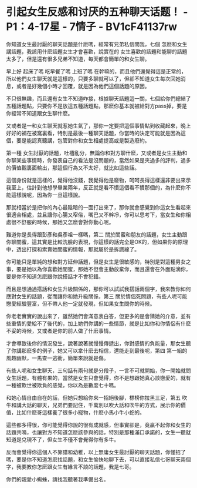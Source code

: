 # 引起女生反感和讨厌的五种聊天话题！ - P1：4-17星 - 7情子 - BV1cF41137rw

你知道女生最討厭的聊天話題是什麽嗎，經常有兄弟私信問我，七個 怎麽和女生講話題，我該用什麽話題女生才會喜歡，說實在的 女生喜歡的話題和能聊的話題太多了，但是還有很多兄弟不知道，每天都會簡單的和女生聊。

早上好 起床了嗎 吃早餐了嗎 上班了嗎 在幹嘛的，而且他們還覺得這是正常的，所以他們女生聊天就是這樣的，只要多聊就可以了，但卻不知道女生每次回她消息，或者是好幾個小時才回覆，就是因為他們這個話題的原因。

不只很無趣，而且還有女生不知道咋接，根據聊天話題這一關，七個給你們總結了五種話題點，只要你不是放這五種話題點，那麽你基本就被給對方pass掉，要是你經常不知道跟女生聊什麽。

又或者是一和女生聊天就惹她生氣了，那你一定要把這個事情點到收藏起來，晚上好好的補在被窩裏看，特別是最後一種聊天話題，你當時的決定可能就是因為這個，要是能認真聽講，包管對你和女生相處提高或是製造廢約。

第一種 女生討厭的話題，吐槽亂分，無論你和對方聊什麽，又或者是女生主動和你聊某些事情時，你發表自己的看法是沒問題的，當然如果是夾過多的評判，過多的價值觀裏面輸出，那這個行為又不太好，就比如這些話。

這個身份就是這樣的，覺得他沒錢，我覺得他是廢物，呵呵長得這樣還非要出來示我至上，估計到他想學畢業兩年，反正就是看不慣這個看不慣那個的，為什麽你不能這樣說呢，因為你一旦這樣說。

那就相當於是把你的內心最陰暗的一面打出來了，那你就會感覺到你這女生看起來很適合相處，並且讓你心腸又窄俗，嘴巴又不幹凈，你可以思考下，當女生和你相處很不舒服的時候，那她又怎麽會對你動心呢。

難道你是長得跟彭彥和吳彥祖一樣嗎，第二 關於閨蜜和朋友的話題，女生主動跟你聊閨蜜，這其實是比較洗臉的表現，你這樣的話完全是OK的，但如果你的原理中，透出打探和索賣她閨蜜的情報，那就屬於是拆謊線了。

你可能只是單純的想和對方延伸話題，但是女生是很敏感的，特別是對這種男女之事，要是她以為你喜歡她閨蜜，那她不但會主動放棄你，而且還會在外面點滴你，要是你不知道怎麽跟你說搭話才不會犯錯。

而且是想通過搭話和女生升級關係的，那你可以試試我搭話兩個字，我來教你如何應對女生的話題，從而讓你和她升級關係，第三 關於情侶死問題，有些人呢可能戀愛經驗豐富，但不帶人他一定就發現，但如果女生問你的時候。

你老老實實的說出來了，雖然她們會滿意表白答，但更多的是會猜她的介意，並有些重情的愛給不了後代的，加上她們你講的一些情節，就是比如你和你情侶有什麽不妥的時候，又或者是你的前人做了什麽事情。

才會導致後你的情況發生，說著說著就慢慢傳遞出，你對感情的負能量，那女生聽了你講那麽多的例子，她又可以拿什麽去相信，還能走到最後呢，第四 第一組的風趣幽默，一馬查一逃衝，簡單來說就是傷。

有些人呢和女生聊天，三句話有兩句就是分段子，一言不可就開始，你一開始就問女生話題，有體有果的，當然是女生只會覺得，你不是想跟她真心談戀愛的，就有一種被欺世被欺負的感覺，你以為是數度七十嗎。

和她心情自由自在的話，但她只想給你來一招絕後腳，標榜你拉黑三足，第五 吹牛和講大話的聊天，兄弟們要記住，千萬別以吹大話和吹牛的方式，展示你的價值，比如什麽哥這樣養了很多小寵物，什麽小馬小牛小蛇的。

這些都多得很，你可能覺得你說的很有成就感，但事實卻是，竟贏不起你和女生的話題共鳴，也讓對方不知道怎麽該參與的話，特別是那種滿口承諾的，女生一聽就知道是兌現不了，但女生不僅不會覺得你有多牛。

反而會覺得你這個人不靠譜和幼稚，以上無庸女生最討厭的聊天話題，你懂招了嗎，要是你不知道怎麽找話題，和女生愉快地聊下去，可以直接私信七哥聊天兩個字，我要教你怎麽跟女生有緣言不談的話題，我是七哥。

你們的親愛小蜘蛛，請找我聽著我準備出名。